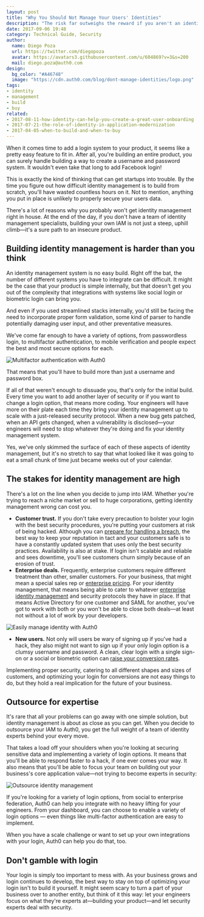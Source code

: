 ```yaml
---
layout: post
title: "Why You Should Not Manage Your Users' Identities"
description: "The risk far outweighs the reward if you aren't an identity management specialist"
date: 2017-09-06 19:48
category: Technical Guide, Security
author:
  name: Diego Poza
  url: https://twitter.com/diegopoza
  avatar: https://avatars3.githubusercontent.com/u/604869?v=3&s=200
  mail: diego.poza@auth0.com
design:
  bg_color: "#A46748"
  image: "https://cdn.auth0.com/blog/dont-manage-identities/logo.png"
tags:
- identity
- management
- build
- buy
related:
- 2017-08-11-how-identity-can-help-you-create-a-great-user-onboarding
- 2017-07-21-the-role-of-identity-in-application-modernization
- 2017-04-05-when-to-build-and-when-to-buy
---
```


When it comes time to add a login system to your product, it seems like a pretty easy feature to fit in. After all, you're building an entire product, you can surely handle building a way to create a username and password system. It wouldn't even take that long to add Facebook login!

This is exactly the kind of thinking that can get startups into trouble. By the time you figure out how difficult identity management is to build from scratch, you'll have wasted countless hours on it. Not to mention, anything you put in place is unlikely to properly secure your users data.

There's a lot of reasons why you probably won't get identity management right in house. At the end of the day, if you don't have a team of identity management specialists, building your own IAM is not just a steep, uphill climb—it's a sure path to an insecure product.

## Building identity management is harder than you think

An identity management system is no easy build. Right off the bat, the number of different systems you have to integrate can be difficult. It might be the case that your product is simple internally, but that doesn't get you out of the complexity that integrations with systems like social login or biometric login can bring you.

And even if you used streamlined stacks internally, you'd still be facing the need to incorporate proper form validation, some kind of parser to handle potentially damaging user input, and other preventative measures.

We've come far enough to have a variety of options, from passwordless login, to multifactor authentication, to mobile verification and people expect the best and most secure options for each.

![Multifactor authentication with Auth0](https://cdn.auth0.com/blog/dont-manage-identities/Auth0_Guardian_-_Auth0-2.png)

That means that you'll have to build more than just a username and password box.

If all of that weren't enough to dissuade you, that's only for the initial build. Every time you want to add another layer of security or if you want to change a login option, that means more coding. Your engineers will have more on their plate each time they bring your identity management up to scale with a just-released security protocol. When a new bug gets patched, when an API gets changed, when a vulnerability is disclosed—your engineers will need to stop whatever they're doing and fix your identity management system.

Yes, we've only skimmed the surface of each of these aspects of identity management, but it's no stretch to say that what looked like it was going to eat a small chunk of time just became weeks out of your calendar.

## The stakes for identity management are high

There's a lot on the line when you decide to jump into IAM. Whether you're trying to reach a niche market or sell to huge corporations, getting identity management wrong can cost you.

* **Customer trust.** If you don't take every precaution to bolster your login with the best security procedures, you're putting your customers at risk of being hacked. Although you can [prepare for handling a breach](https://auth0.com/blog/data-breach-response-planning-for-startups/), the best way to keep your reputation in tact and your customers safe is to have a constantly updated system that uses only the best security practices. Availability is also at stake. If login isn't scalable and reliable and sees downtime, you'll see customers churn simply because of an erosion of trust.
* **Enterprise deals.** Frequently, enterprise customers require different treatment than other, smaller customers. For your business, that might mean a special sales rep or [enterprise pricing](http://blog.profitwell.com/how-accurate-is-your-revenue-recognition). For your identity management, that means being able to cater to whatever [enterprise identity management](https://auth0.com/blog/how-enterprise-federation-helps-shorten-the-sales-cycle/) and security protocols they have in place. If that means Active Directory for one customer and SAML for another, you've got to work with both or you won't be able to close both deals—at least not without a lot of work by your developers.

![Easily manage identity with Auth0](https://cdn.auth0.com/blog/dont-manage-identities/Enterprise_Identity_Management_-_Auth0.png)

* **New users.** Not only will users be wary of signing up if you've had a hack, they also might not want to sign up if your only login option is a clumsy username and password. A clean, clear login with a single sign-on or a social or biometric option can [raise your conversion rates](https://auth0.com/blog/bad-login-experiences/).

Implementing proper security, catering to all different shapes and sizes of customers, and optimizing your login for conversions are not easy things to do, but they hold a real implication for the future of your business.  

## Outsource for expertise

It's rare that all your problems can go away with one simple solution, but identity management is about as close as you can get. When you decide to outsource your IAM to Auth0, you get the full weight of a team of identity experts behind your every move.

That takes a load off your shoulders when you're looking at securing sensitive data and implementing a variety of login options. It means that you'll be able to respond faster to a hack, if one ever comes your way. It also means that you'll be able to focus your team on building out your business's core application value—not trying to become experts in security:

![Outsource identity management](https://cdn.auth0.com/blog/dont-manage-identities/Enterprise_Identity_Management_-_Auth0-2.png)

If you're looking for a variety of login options, from social to enterprise federation, Auth0 can help you integrate with no heavy lifting for your engineers. From your dashboard, you can choose to enable a variety of login options — even things like multi-factor authentication are easy to implement.

When you have a scale challenge or want to set up your own integrations with your login, Auth0 can help you do that, too.

## Don't gamble with login

Your login is simply too important to mess with. As your business grows and login continues to develop, the best way to stay on top of optimizing your login isn't to build it yourself. It might seem scary to turn a part of your business over to another entity, but think of it this way: let your engineers focus on what they're experts at—building your product—and let security experts deal with security.
